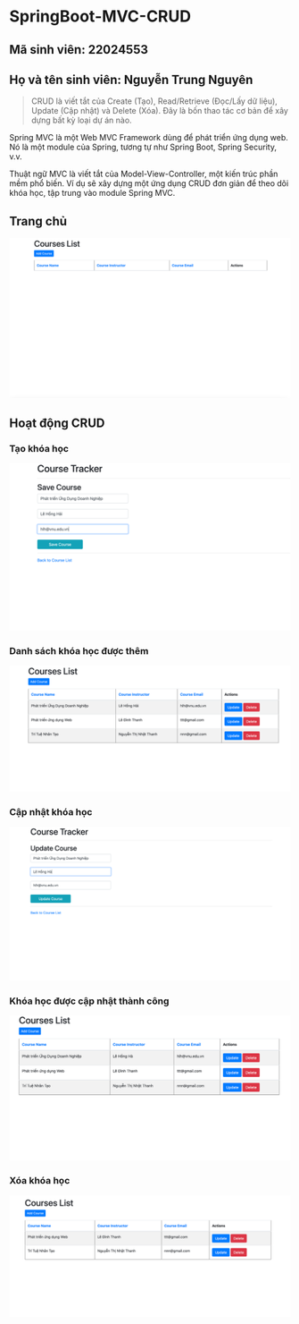 # SpringBoot-MVC-CRUD
## Mã sinh viên: 22024553
## Họ và tên sinh viên: Nguyễn Trung Nguyên
>CRUD là viết tắt của Create (Tạo), Read/Retrieve (Đọc/Lấy dữ liệu), Update (Cập nhật) và Delete (Xóa). Đây là bốn thao tác cơ bản để xây dựng bất kỳ loại dự án nào.

Spring MVC là một Web MVC Framework dùng để phát triển ứng dụng web. Nó là một module của Spring, tương tự như Spring Boot, Spring Security, v.v.

Thuật ngữ MVC là viết tắt của Model-View-Controller, một kiến trúc phần mềm phổ biến.
Ví dụ sẽ xây dựng một ứng dụng CRUD đơn giản để theo dõi khóa học, tập trung vào module Spring MVC.
## Trang chủ
![img.png](img.png)
## Hoạt động CRUD

### Tạo khóa học
![img_1.png](img_1.png)
### Danh sách khóa học được thêm
![img_2.png](img_2.png)
### Cập nhật khóa học
![img_3.png](img_3.png)
### Khóa học được cập nhật thành công
![img_4.png](img_4.png)
### Xóa khóa học
![img_5.png](img_5.png)
